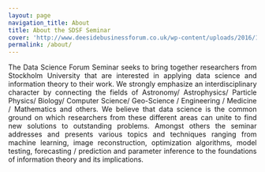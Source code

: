 ```yaml
---
layout: page
navigation_title: About
title: About the SDSF Seminar
cover: 'http://www.deesidebusinessforum.co.uk/wp-content/uploads/2016/10/conference.jpg'
permalink: /about/
---
```


<div style="text-align: justify">
The Data Science Forum Seminar seeks to bring together researchers from Stockholm University that are interested in applying data science and information theory to their work. We strongly emphasize an interdisciplinary character by connecting the fields of Astronomy/ Astrophysics/ Particle Physics/ Biology/ Computer Science/ Geo-Science / Engineering / Medicine / Mathematics and others. We believe that data science is the common ground on which researchers from these different areas can unite to find new solutions to outstanding problems. Amongst others the seminar addresses and presents various topics and techniques ranging from machine learning, image reconstruction, optimization algorithms, model testing, forecasting / prediction and parameter inference to the foundations of information theory and its implications.  
 </div>

